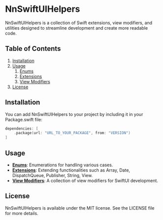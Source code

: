 # NnSwiftUIHelpers

NnSwiftUIHelpers is a collection of Swift extensions, view modifiers, and utilities designed to streamline development and create more readable code.

## Table of Contents
1. [Installation](#installation)
2. [Usage](#usage)
   1. [Enums](./Sources/NnSwiftUIHelpers/Enums/README.md)
   2. [Extensions](./Sources/NnSwiftUIHelpers/Extensions/README.md)
   3. [View Modifiers](./Sources/NnSwiftUIHelpers/ViewModifiers/README.md) 
3. [License](#license)


## Installation

You can add NnSwiftUIHelpers to your project by including it in your Package.swift file:
```swift
dependencies: [
    .package(url: "URL_TO_YOUR_PACKAGE", from: "VERSION")
]
```

## Usage

- **[Enums](./documentation/enums.md)**: Enumerations for handling various cases.
- **[Extensions](./documentation/extensions.md)**: Extending functionalities such as Array, Date, DispatchQueue, Publisher, String, View.
- **[View Modifiers](./documentation/view_modifiers.md)**: A collection of view modifiers for SwiftUI development.

## License

NnSwiftUIHelpers is available under the MIT license. See the LICENSE file for more details.
